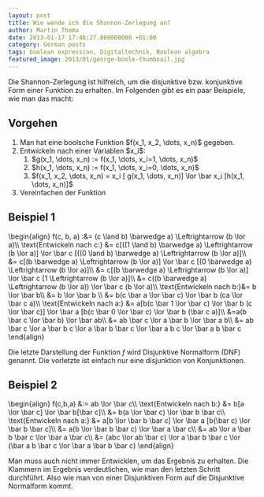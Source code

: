 ```yaml
---
layout: post
title: Wie wende ich die Shannon-Zerlegung an?
author: Martin Thoma
date: 2013-01-17 17:46:27.000000000 +01:00
category: German posts
tags: boolean expression, Digitaltechnik, Boolean algebra
featured_image: 2013/01/george-boole-thumbnail.jpg
---
```

Die Shannon-Zerlegung ist hilfreich, um die disjunktive bzw. konjunktive Form einer Funktion zu erhalten. Im Folgenden gibt es ein paar Beispiele, wie man das macht:

<h2>Vorgehen</h2>

<ol>
 <li>Man hat eine boolsche Funktion $f(x_1, x_2, \dots, x_n)$ gegeben.</li>
 <li>Entwickeln nach einer Variablen $x_i$:
  <ol>
    <li>$g(x_1, \dots, x_n) := f(x_1, \dots, x_i=1, \dots, x_n)$</li>
    <li>$h(x_1, \dots, x_n) := f(x_1, \dots, x_i=0, \dots, x_n)$</li>
    <li>$f(x_1, x_2, \dots, x_n) = x_i [ g(x_1, \dots, x_n)] \lor \bar x_i [h(x_1, \dots, x_n)]$</li>
  </ol>
  </li>
  <li>Vereinfachen der Funktion</li>
</ol>

<h2>Beispiel 1</h2>
\begin{align} 
f(c, b, a) :&= (c \land b) \barwedge a) \Leftrightarrow (b \lor a)\\ 
\text{Entwickeln nach c:} &= c[((1 \land b) \barwedge a) \Leftrightarrow (b \lor a)] \lor \bar c [((0 \land b) \barwedge a) \Leftrightarrow (b \lor a)]\\ 
&= c[(b \barwedge a) \Leftrightarrow (b \lor a)] \lor \bar c [(0 \barwedge a) \Leftrightarrow (b \lor a)]\\ 
&= c[(b \barwedge a) \Leftrightarrow (b \lor a)] \lor \bar c [1 \Leftrightarrow (b \lor a)]\\ 
&= c((b \barwedge a) \Leftrightarrow (b \lor a)) \lor \bar c (b \lor a)\\ 
\text{Entwickeln nach b:}&= b \lor \bar b\\ 
&= b \lor \bar b \\ 
&= b(c \bar a \lor \bar c) \lor \bar b (ca \lor \bar c a)\\ 
\text{Entwickeln nach a:} &= a[b(c \bar 1 \lor \bar c) \lor \bar b (c \lor \bar c)] \lor \bar a [b(c \bar 0 \lor \bar c) \lor \bar b (\bar c a)]\\ 
&=a(b \bar c \lor \bar b) \lor \bar ab\\ 
&= ab \bar c \lor a \bar b \lor \bar a b\\ 
&= ab \bar c \lor a \bar b c \lor a \bar b \bar c \lor \bar a b c \lor \bar a b \bar c 
\end{align}

Die letzte Darstellung der Funktion $f$ wird Disjunktive Normalform (DNF) genannt. Die vorletzte ist einfach nur eine disjunktion von Konjunktionen.

<h2>Beispiel 2</h2>
\begin{align}
f(c,b,a) &:= ab \lor \bar c\\
\text{Entwickeln nach b:} &= b[a \lor \bar c] \lor \bar b[\bar c]\\
&= b(a \lor \bar c) \lor \bar b \bar c\\
\text{Entwickeln nach a:} &= a[b \lor \bar b \bar c] \lor \bar a [b(\bar c) \lor \bar b \bar c]\\
&= a(b \lor \bar b \bar c) \lor \bar a \bar c\\
&= ab \lor a \bar b \bar c \lor \bar a \bar c\\
&= (abc \lor ab \bar c) \lor a \bar b \bar c \lor (\bar a b \bar c  \lor \bar a \bar b \bar c)
\end{align} 

Man muss auch nicht immer Entwicklen, um das Ergebnis zu erhalten. Die Klammern im Ergebnis verdeutlichen, wie man den letzten Schritt durchf&uuml;hrt. Also wie man von einer Disjunktiven Form auf die Disjunktive Normalform kommt.
